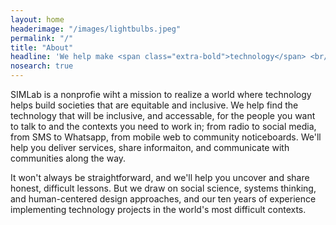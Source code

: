 ```yaml
---
layout: home
headerimage: "/images/lightbulbs.jpeg"
permalink: "/"
title: "About"
headline: 'We help make <span class="extra-bold">technology</span> <br/>work for <span class="extra-bold">everyone<span>'
nosearch: true
---
```

SIMLab is a nonprofie wiht a mission to realize a world where technology helps build societies that are equitable and inclusive. We help find the technology that will be inclusive, and accessable, for the people you want to talk to and the contexts you need to work in; from radio to social media, from SMS to Whatsapp, from mobile web to community noticeboards. We'll help you deliver services, share informaiton, and communicate with communities along the way.

It won't always be straightforward, and we'll help you uncover and share honest, difficult lessons. But we draw on social science, systems thinking, and human-centered design approaches, and our ten years of experience implementing technology projects in the world's most difficult contexts.